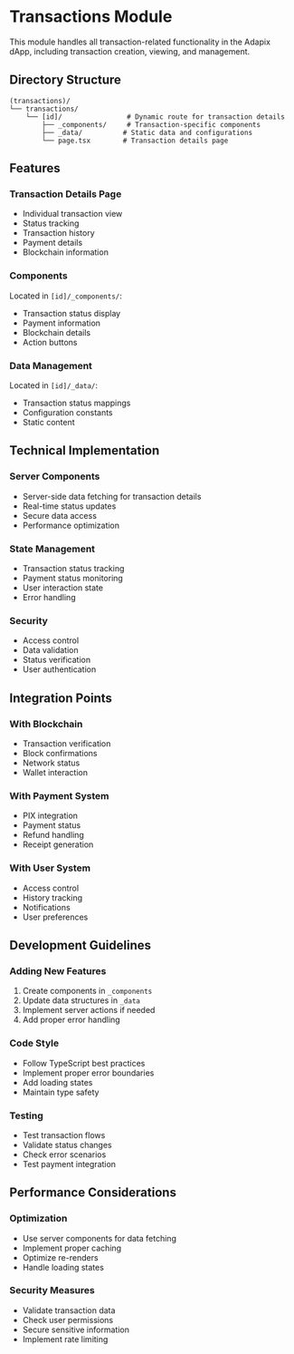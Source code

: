 # Transactions Module

This module handles all transaction-related functionality in the Adapix dApp, including transaction creation, viewing, and management.

## Directory Structure

```
(transactions)/
└── transactions/
    └── [id]/                # Dynamic route for transaction details
        ├── _components/     # Transaction-specific components
        ├── _data/          # Static data and configurations
        └── page.tsx        # Transaction details page
```

## Features

### Transaction Details Page
- Individual transaction view
- Status tracking
- Transaction history
- Payment details
- Blockchain information

### Components
Located in `[id]/_components/`:
- Transaction status display
- Payment information
- Blockchain details
- Action buttons

### Data Management
Located in `[id]/_data/`:
- Transaction status mappings
- Configuration constants
- Static content

## Technical Implementation

### Server Components
- Server-side data fetching for transaction details
- Real-time status updates
- Secure data access
- Performance optimization

### State Management
- Transaction status tracking
- Payment status monitoring
- User interaction state
- Error handling

### Security
- Access control
- Data validation
- Status verification
- User authentication

## Integration Points

### With Blockchain
- Transaction verification
- Block confirmations
- Network status
- Wallet interaction

### With Payment System
- PIX integration
- Payment status
- Refund handling
- Receipt generation

### With User System
- Access control
- History tracking
- Notifications
- User preferences

## Development Guidelines

### Adding New Features
1. Create components in `_components`
2. Update data structures in `_data`
3. Implement server actions if needed
4. Add proper error handling

### Code Style
- Follow TypeScript best practices
- Implement proper error boundaries
- Add loading states
- Maintain type safety

### Testing
- Test transaction flows
- Validate status changes
- Check error scenarios
- Test payment integration

## Performance Considerations

### Optimization
- Use server components for data fetching
- Implement proper caching
- Optimize re-renders
- Handle loading states

### Security Measures
- Validate transaction data
- Check user permissions
- Secure sensitive information
- Implement rate limiting
``` 